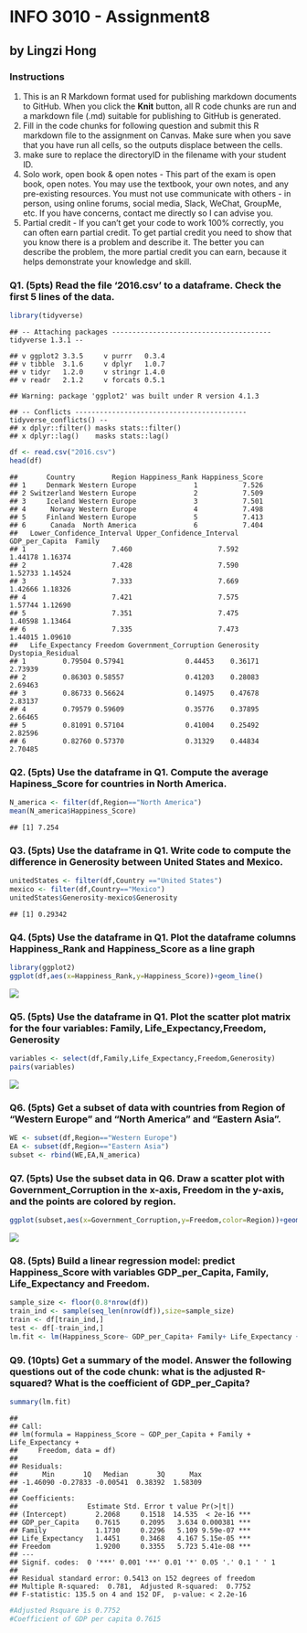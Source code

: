 INFO 3010 - Assignment8
================

## by Lingzi Hong

### Instructions

1.  This is an R Markdown format used for publishing markdown documents
    to GitHub. When you click the **Knit** button, all R code chunks are
    run and a markdown file (.md) suitable for publishing to GitHub is
    generated.
2.  Fill in the code chunks for following question and submit this R
    markdown file to the assignment on Canvas. Make sure when you save
    that you have run all cells, so the outputs displace between the
    cells.
3.  make sure to replace the directoryID in the filename with your
    student ID.
4.  Solo work, open book & open notes - This part of the exam is open
    book, open notes. You may use the textbook, your own notes, and any
    pre-existing resources. You must not use communicate with others -
    in person, using online forums, social media, Slack, WeChat,
    GroupMe, etc. If you have concerns, contact me directly so I can
    advise you.
5.  Partial credit - If you can’t get your code to work 100% correctly,
    you can often earn partial credit. To get partial credit you need to
    show that you know there is a problem and describe it. The better
    you can describe the problem, the more partial credit you can earn,
    because it helps demonstrate your knowledge and skill.

### Q1. (5pts) Read the file ‘2016.csv’ to a dataframe. Check the first 5 lines of the data.

``` r
library(tidyverse)
```

    ## -- Attaching packages --------------------------------------- tidyverse 1.3.1 --

    ## v ggplot2 3.3.5     v purrr   0.3.4
    ## v tibble  3.1.6     v dplyr   1.0.7
    ## v tidyr   1.2.0     v stringr 1.4.0
    ## v readr   2.1.2     v forcats 0.5.1

    ## Warning: package 'ggplot2' was built under R version 4.1.3

    ## -- Conflicts ------------------------------------------ tidyverse_conflicts() --
    ## x dplyr::filter() masks stats::filter()
    ## x dplyr::lag()    masks stats::lag()

``` r
df <- read.csv("2016.csv")
head(df)
```

    ##       Country         Region Happiness_Rank Happiness_Score
    ## 1     Denmark Western Europe              1           7.526
    ## 2 Switzerland Western Europe              2           7.509
    ## 3     Iceland Western Europe              3           7.501
    ## 4      Norway Western Europe              4           7.498
    ## 5     Finland Western Europe              5           7.413
    ## 6      Canada  North America              6           7.404
    ##   Lower_Confidence_Interval Upper_Confidence_Interval GDP_per_Capita  Family
    ## 1                     7.460                     7.592        1.44178 1.16374
    ## 2                     7.428                     7.590        1.52733 1.14524
    ## 3                     7.333                     7.669        1.42666 1.18326
    ## 4                     7.421                     7.575        1.57744 1.12690
    ## 5                     7.351                     7.475        1.40598 1.13464
    ## 6                     7.335                     7.473        1.44015 1.09610
    ##   Life_Expectancy Freedom Government_Corruption Generosity Dystopia_Residual
    ## 1         0.79504 0.57941               0.44453    0.36171           2.73939
    ## 2         0.86303 0.58557               0.41203    0.28083           2.69463
    ## 3         0.86733 0.56624               0.14975    0.47678           2.83137
    ## 4         0.79579 0.59609               0.35776    0.37895           2.66465
    ## 5         0.81091 0.57104               0.41004    0.25492           2.82596
    ## 6         0.82760 0.57370               0.31329    0.44834           2.70485

### Q2. (5pts) Use the dataframe in Q1. Compute the average Hapiness_Score for countries in North America.

``` r
N_america <- filter(df,Region=="North America")
mean(N_america$Happiness_Score)
```

    ## [1] 7.254

### Q3. (5pts) Use the dataframe in Q1. Write code to compute the difference in Generosity between United States and Mexico.

``` r
unitedStates <- filter(df,Country =="United States")
mexico <- filter(df,Country=="Mexico")
unitedStates$Generosity-mexico$Generosity
```

    ## [1] 0.29342

### Q4. (5pts) Use the dataframe in Q1. Plot the dataframe columns Happiness_Rank and Happiness_Score as a line graph

``` r
library(ggplot2)
ggplot(df,aes(x=Happiness_Rank,y=Happiness_Score))+geom_line()
```

![](Assignment8-directoryID_files/figure-gfm/unnamed-chunk-4-1.png)<!-- -->

### Q5. (5pts) Use the dataframe in Q1. Plot the scatter plot matrix for the four variables: Family, Life_Expectancy,Freedom, Generosity

``` r
variables <- select(df,Family,Life_Expectancy,Freedom,Generosity)
pairs(variables)
```

![](Assignment8-directoryID_files/figure-gfm/unnamed-chunk-5-1.png)<!-- -->

### Q6. (5pts) Get a subset of data with countries from Region of “Western Europe” and “North America” and “Eastern Asia”.

``` r
WE <- subset(df,Region=="Western Europe")
EA <- subset(df,Region=="Eastern Asia")
subset <- rbind(WE,EA,N_america)
```

### Q7. (5pts) Use the subset data in Q6. Draw a scatter plot with Government_Corruption in the x-axis, Freedom in the y-axis, and the points are colored by region.

``` r
ggplot(subset,aes(x=Government_Corruption,y=Freedom,color=Region))+geom_point()
```

![](Assignment8-directoryID_files/figure-gfm/unnamed-chunk-7-1.png)<!-- -->

### Q8. (5pts) Build a linear regression model: predict Happiness_Score with variables GDP_per_Capita, Family, Life_Expectancy and Freedom.

``` r
sample_size <- floor(0.8*nrow(df))
train_ind <- sample(seq_len(nrow(df)),size=sample_size)
train <- df[train_ind,]
test <- df[-train_ind,]
lm.fit <- lm(Happiness_Score~ GDP_per_Capita+ Family+ Life_Expectancy + Freedom,data=df)
```

### Q9. (10pts) Get a summary of the model. Answer the following questions out of the code chunk: what is the adjusted R-squared? What is the coefficient of GDP_per_Capita?

``` r
summary(lm.fit)
```

    ## 
    ## Call:
    ## lm(formula = Happiness_Score ~ GDP_per_Capita + Family + Life_Expectancy + 
    ##     Freedom, data = df)
    ## 
    ## Residuals:
    ##      Min       1Q   Median       3Q      Max 
    ## -1.46090 -0.27833 -0.00541  0.38392  1.58309 
    ## 
    ## Coefficients:
    ##                 Estimate Std. Error t value Pr(>|t|)    
    ## (Intercept)       2.2068     0.1518  14.535  < 2e-16 ***
    ## GDP_per_Capita    0.7615     0.2095   3.634 0.000381 ***
    ## Family            1.1730     0.2296   5.109 9.59e-07 ***
    ## Life_Expectancy   1.4451     0.3468   4.167 5.15e-05 ***
    ## Freedom           1.9200     0.3355   5.723 5.41e-08 ***
    ## ---
    ## Signif. codes:  0 '***' 0.001 '**' 0.01 '*' 0.05 '.' 0.1 ' ' 1
    ## 
    ## Residual standard error: 0.5413 on 152 degrees of freedom
    ## Multiple R-squared:  0.781,  Adjusted R-squared:  0.7752 
    ## F-statistic: 135.5 on 4 and 152 DF,  p-value: < 2.2e-16

``` r
#Adjusted Rsquare is 0.7752
#Coefficient of GDP per capita 0.7615
```
